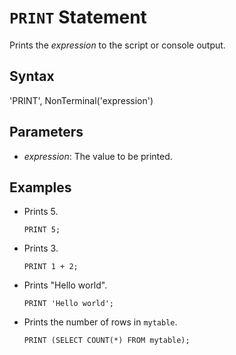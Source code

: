# `PRINT` Statement

Prints the *expression* to the script or console output.  

## Syntax

<railroad-diagram>
'PRINT',
NonTerminal('expression')
</railroad-diagram>

## Parameters

- *expression*: The value to be printed.

## Examples

- Prints 5.

    ```
    PRINT 5;
    ```

- Prints 3.

    ```
    PRINT 1 + 2;
    ```

- Prints "Hello world".

    ```
    PRINT 'Hello world';
    ```

- Prints the number of rows in `mytable`.

    ```
    PRINT (SELECT COUNT(*) FROM mytable);
    ```

